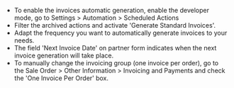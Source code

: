 - To enable the invoices automatic generation, enable the developer
  mode, go to Settings \> Automation \> Scheduled Actions
- Filter the archived actions and activate 'Generate Standard Invoices'.
- Adapt the frequency you want to automatically generate invoices to
  your needs.
- The field 'Next Invoice Date' on partner form indicates when the next
  invoice generation will take place.
- To manually change the invoicing group (one invoice per order), go to
  the Sale Order \> Other Information \> Invoicing and Payments and
  check the 'One Invoice Per Order' box.
